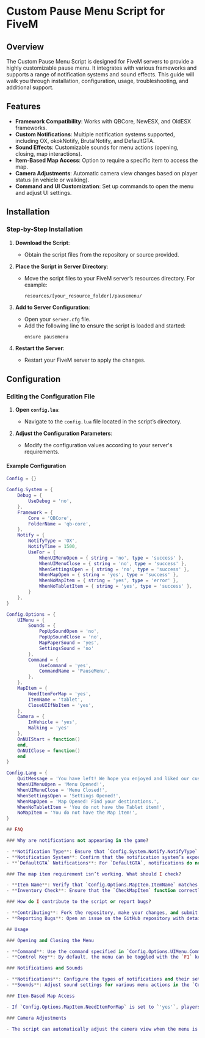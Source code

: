 # Custom Pause Menu Script for FiveM

## Overview

The Custom Pause Menu Script is designed for FiveM servers to provide a highly customizable pause menu. It integrates with various frameworks and supports a range of notification systems and sound effects. This guide will walk you through installation, configuration, usage, troubleshooting, and additional support.

## Features

- **Framework Compatibility**: Works with QBCore, NewESX, and OldESX frameworks.
- **Custom Notifications**: Multiple notification systems supported, including OX, okokNotify, BrutalNotify, and DefaultGTA.
- **Sound Effects**: Customizable sounds for menu actions (opening, closing, map interactions).
- **Item-Based Map Access**: Option to require a specific item to access the map.
- **Camera Adjustments**: Automatic camera view changes based on player status (in vehicle or walking).
- **Command and UI Customization**: Set up commands to open the menu and adjust UI settings.

## Installation

### Step-by-Step Installation

1. **Download the Script**:
   - Obtain the script files from the repository or source provided.

2. **Place the Script in Server Directory**:
   - Move the script files to your FiveM server’s resources directory. For example:
     ```plaintext
     resources/[your_resource_folder]/pausemenu/
     ```

3. **Add to Server Configuration**:
   - Open your `server.cfg` file.
   - Add the following line to ensure the script is loaded and started:
     ```plaintext
     ensure pausemenu
     ```

4. **Restart the Server**:
   - Restart your FiveM server to apply the changes.

## Configuration

### Editing the Configuration File

1. **Open `config.lua`**:
   - Navigate to the `config.lua` file located in the script’s directory.

2. **Adjust the Configuration Parameters**:
   - Modify the configuration values according to your server's requirements.

#### Example Configuration

```lua
Config = {}

Config.System = {
    Debug = {
        UseDebug = 'no',
    },
    Framework = {
        Core = 'QBCore',        
        FolderName = 'qb-core',
    },
    Notify = {
        NotifyType = 'OX',
        NotifyTime = 1500, 
        UseFor = {
            WhenUIMenuOpen = { string = 'no', type = 'success' },
            WhenUIMenuClose = { string = 'no', type = 'success' },
            WhenSettingsOpen = { string = 'no', type = 'success' },
            WhenMapOpen = { string = 'yes', type = 'success' },
            WhenNoMapItem = { string = 'yes', type = 'error' },
            WhenNoTabletItem = { string = 'yes', type = 'success' },
        }
    },
}

Config.Options = {
    UIMenu = {
        Sounds = {
            PopUpSoundOpen = 'no', 
            PopUpSoundClose = 'no', 
            MapPaperSound = 'yes', 
            SettingsSound = 'no'    
        },
        Command = {
            UseCommand = 'yes',      
            CommandName = 'PauseMenu',
        },
    },
    MapItem = {
        NeedItemForMap = 'yes', 
        ItemName = 'tablet',     
        CloseUIIfNoItem = 'yes', 
    },
    Camera = {
        InVehicle = 'yes', 
        Walking = 'yes'    
    },
    OnNUIStart = function() 
    end,
    OnNUIClose = function() 
    end
}

Config.Lang = {
    QuitMessage = 'You have left! We hope you enjoyed and liked our custom server!',
    WhenUIMenuOpen = 'Menu Opened!',
    WhenUIMenuClose = 'Menu Closed!',
    WhenSettingsOpen = 'Settings Opened!',
    WhenMapOpen = 'Map Opened! Find your destinations.',
    WhenNoTabletItem = 'You do not have the Tablet item!',
    NoMapItem = 'You do not have the Map item!',
}

## FAQ

### Why are notifications not appearing in the game?

- **Notification Type**: Ensure that `Config.System.Notify.NotifyType` is set to a valid notification system that is installed on your server.
- **Notification System**: Confirm that the notification system’s export functions are correctly implemented and accessible.
- **`DefaultGTA` Notifications**: For `DefaultGTA`, notifications do not have a duration. Ensure other notification types are correctly configured if not using `DefaultGTA`.

### The map item requirement isn’t working. What should I check?

- **Item Name**: Verify that `Config.Options.MapItem.ItemName` matches the exact name used in your inventory system.
- **Inventory Check**: Ensure that the `CheckMapItem` function correctly checks for the item in the player’s inventory and that the item exists.

### How do I contribute to the script or report bugs?

- **Contributing**: Fork the repository, make your changes, and submit a pull request with a clear description of the modifications.
- **Reporting Bugs**: Open an issue on the GitHub repository with detailed information about the bug, including steps to reproduce, error messages, and any relevant configuration.

## Usage

### Opening and Closing the Menu

- **Command**: Use the command specified in `Config.Options.UIMenu.Command.CommandName` (default: `/PauseMenu`) to open the menu.
- **Control Key**: By default, the menu can be toggled with the `F1` key. Ensure that the key binding does not conflict with other controls.

### Notifications and Sounds

- **Notifications**: Configure the types of notifications and their settings in the `Config` table. For `DefaultGTA`, note that notification duration settings will not apply.
- **Sounds**: Adjust sound settings for various menu actions in the `Config.Options.UIMenu.Sounds` table.

### Item-Based Map Access

- If `Config.Options.MapItem.NeedItemForMap` is set to `'yes'`, players must have the specified item in their inventory to access the map. Ensure the item name matches exactly with the inventory item used in your server.

### Camera Adjustments

- The script can automatically adjust the camera view when the menu is opened based on whether the player is in a vehicle or walking. Configure this in `Config.Options.Camera`.
